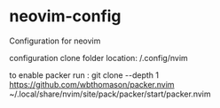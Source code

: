 # neovim-config
Configuration for neovim

configuration clone folder location: /.config/nvim

to enable packer run : 
git clone --depth 1 https://github.com/wbthomason/packer.nvim ~/.local/share/nvim/site/pack/packer/start/packer.nvim
